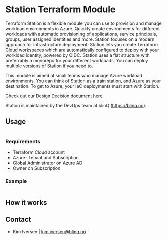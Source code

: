 # Station Terraform Module

Terraform Station is a flexible module you can use to provision and manage workload environments in Azure. Quickly create environments for different workloads with automatic provisioning of applications, service principals, groups, user assigned identities and more. Station focuses on a modern approach for infrastructure deployment; Station lets you create Terraform Cloud workspaces which are automatically configured to deploy with your workload identity, powered by OIDC. Station uses a flat structure with preferrably a monorepo for your different workloads. You can deploy multiple versions of Station if you need to. 

This module is aimed at small teams who manage Azure workload environments. You can think of Station as a train station, and Azure as your destination. To get to Azure, your IaC deployments must start with Station.

Check out our Design Decision document [here.](https://github.com/blinqas/station/blob/trunk/DESIGN_DESICIONS.md)

Station is maintained by the DevOps team at blinQ (https://blinq.no).

## Usage

```terraform

```

### Requirements

- Terraform Cloud account
- Azure- Tenant and Subscription
- Global Administrator on Azure AD
- Owner on Subscription

### Example

```terraform

```

## How it works

## Contact

- Kim Iversen | [kim.iversen@blinq.no](mailto:kim.iversen@blinq.no)

